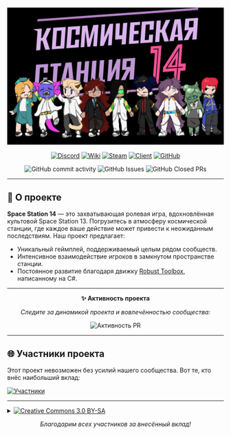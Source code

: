 <p align="center">
  <img alt="Space Station 14" width="650" src="https://github.com/CrimeMoot/Ganimed14/blob/master/Resources/Textures/Logo/logo-ganimed.png" />
</p>

<div align="center">

  [![Discord](https://img.shields.io/discord/1203769510599856138?label=Join%20our%20Discord&logo=discord&logoColor=white&style=for-the-badge)](https://discord.com/invite/nCn5F3kNyH)
  [![Wiki](https://img.shields.io/badge/Wiki-Explore%20Our%20Wiki-blue?style=for-the-badge)](https://wiki.backmen.ru/)
  [![Steam](https://img.shields.io/badge/Steam-Play%20on%20Steam-blue?style=for-the-badge)](https://store.steampowered.com/app/1255460/Space_Station_14/)
  [![Client](https://img.shields.io/badge/Download-Client-blue?style=for-the-badge)](https://spacestation14.io/about/nightlies/)
  [![GitHub](https://img.shields.io/github/stars/crimemoot/ganimed14?style=for-the-badge&logo=github)](https://github.com/CrimeMoot/Ganimed14)

</div>

<p align="center">
  <img src="https://img.shields.io/github/commit-activity/y/crimemoot/ganimed14?style=flat-square" alt="GitHub commit activity">
  <img src="https://img.shields.io/github/issues/crimemoot/ganimed14?style=flat-square" alt="GitHub Issues">
  <img src="https://img.shields.io/github/issues-pr-closed/crimemoot/ganimed14?style=flat-square" alt="GitHub Closed PRs">
</p>

---

## 🚀 О проекте

**Space Station 14** — это захватывающая ролевая игра, вдохновлённая культовой Space Station 13. 
Погрузитесь в атмосферу космической станции, где каждое ваше действие может привести к неожиданным последствиям. 
Наш проект предлагает:

- Уникальный геймплей, поддерживаемый целым рядом сообществ.
- Интенсивное взаимодействие игроков в замкнутом пространстве станции.
- Постоянное развитие благодаря движку [Robust Toolbox](https://github.com/space-wizards/RobustToolbox), написанному на C#.

---

<p align="center">
  <b>✨ Активность проекта</b>
</p>
<p align="center">
  <i>Следите за динамикой проекта и вовлечённостью сообщества:</i>
</p>

<div align="center">

![Активность PR](https://repobeats.axiom.co/api/embed/4ebb037939c72b15a842f7e154f3cba94e4bfa1a.svg "Repobeats analytics image")

</div>

---

## 🌐 Участники проекта

Этот проект невозможен без усилий нашего сообщества. Вот те, кто внёс наибольший вклад:

[![Участники](https://contrib.rocks/image?repo=crimemoot/ganimed14)](https://github.com/crimemoot/ganimed14/graphs/contributors)

---
<details>
<summary><a href="#"><img src="https://img.shields.io/badge/licence-CC_3.0_BY--SA-lightblue?style=for-the-badge" alt="Creative Commons 3.0 BY-SA"></a></summary>

> Содержимое репозитория распространяется по следующим лицензиям:
- **GNU Affero General Public License версии 3.0** — для содержимого, добавленного после коммита `254687f3d1d1a02aa9dba61d7c114c73dc8e4754` (`17 June 2024 12:00:00 UTC`).
См. [LICENSE-AGPLv3](./LICENSE-AGPLv3.txt).
- **MIT License** — для содержимого, добавленного до указанного коммита.
См. [LICENSE-MIT](./LICENSE-MIT.TXT).
</details>

<p align="center">
  <i>Благодарим всех участников за внесённый вклад!</i>
</p>